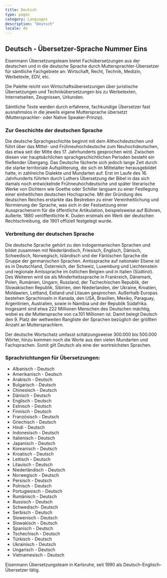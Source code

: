 ```yaml
---
title: Deutsch
type: pages
category: Languages
description: "Deutsch"
locale: de
---
```


## Deutsch - Übersetzer-Sprache Nummer Eins
Eisenmann Übersetzungsteam bietet Fachübersetzungen aus der deutschen und in die deutsche Sprache durch Muttersprachler-Übersetzer für sämtliche Fachgebiete an: Wirtschaft, Recht, Technik, Medizin, Werbetexte, EDV, etc.

Die Palette reicht von Wirtschaftsübersetzungen über juristische Übersetzungen und Technikübersetzungen bis zu Werbetexten, Internetseiten, Zeugnissen, Urkunden.

Sämtliche Texte werden durch erfahrene, fachkundige Übersetzer fast ausnahmslos in die jeweils eigene Muttersprache übersetzt (Muttersprachler- oder Native Speaker-Prinzip).

### Zur Geschichte der deutschen Sprache
Die deutsche Sprachgeschichte beginnt mit dem Althochdeutschen und führt über das Mittel- und Frühneuhochdeutsche zum Neuhochdeutschen, das etwa seit der Mitte des 17. Jahrhunderts gesprochen wird. Zwischen diesen vier hauptsächlichen sprachgeschichtlichen Perioden besteht ein fließender Übergang. Das Deutsche fächerte sich jedoch lange Zeit durch die starke territoriale Aufsplitterung, die sich im Mittelalter herausgebildet hatte, in zahlreiche Dialekte und Mundarten auf. Erst im Laufe des 16. Jahrhunderts führten durch Luthers Übersetzung der Bibel in das sich damals noch entwickelnde Frühneuhochdeutsche und später literarische Werke von Dichtern wie Goethe oder Schiller langsam zu einer Festlegung einer einheitlichen deutschen Hochsprache. Mit der Gründung des deutschen Reiches erstarkte das Bestreben zu einer Vereinheitlichung und Normierung der Sprache, was sich in der Festsetzung einer Aussprachenorm für die öffentliche Artikulation, beispielsweise auf Bühnen, äußerte. 1880 veröffentlichte K. Duden erstmals ein Werk der deutschen Rechtschreibung, die 1901 offiziell festgelegt wurde.

### Verbreitung der deutschen Sprache
Die deutsche Sprache gehört zu den indogermanischen Sprachen und bildet zusammen mit Niederländisch, Friesisch, Englisch, Dänisch, Schwedisch, Norwegisch, Isländisch und der Färöischen Sprache die Gruppe der germanischen Sprachen. Amtssprache auf nationaler Ebene ist es in Deutschland, Österreich, der Schweiz, Luxemburg und Liechtenstein und regionale Amtssprache im östlichen Belgien und in Italien (Südtirol). Des Weiteren wird sie als Minderheitssprache in Frankreich, Dänemark, Polen, Rumänien, Ungarn, Russland, der Tschechischen Republik, der Slowakischen Republik, Sibirien, den Niederlanden, der Ukraine, Kroatien, Moldawien, Lettland, Estland und Litauen gesprochen. Außerhalb Europas bestehen Sprachinseln in Kanada, den USA, Brasilien, Mexiko, Paraguay, Argentinien, Australien, sowie in Namibia und der Republik Südafrika. Insgesamt sind etwa 222 Millionen Menschen des Deutschen mächtig, wobei es die Muttersprache von ca.101 Millionen ist. Damit belegt Deutsch den 9. Platz der weltweiten Rangliste der Sprachen bezüglich der größten Anzahl an Muttersprachlern.

Der deutsche Wortschatz umfasst schätzungsweise 300.000 bis 500.000 Wörter, hinzu kommen noch die Worte aus den vielen Mundarten und Fachsprachen. Somit gilt Deutsch als eine der wortreichsten Sprachen.

### Sprachrichtungen für Übersetzungen:
- Albanisch - Deutsch
- Amerikanisch - Deutsch
- Arabisch - Deutsch
- Bulgarisch - Deutsch
- Chinesisch - Deutsch
- Dänisch - Deutsch
- Englisch - Deutsch
- Estnisch - Deutsch
- Finnisch - Deutsch
- Französisch - Deutsch
- Griechisch - Deutsch
- Hindi - Deutsch
- Indonesisch - Deutsch
- Italienisch - Deutsch
- Japanisch - Deutsch
- Koreanisch - Deutsch
- Kroatisch - Deutsch
- Lettisch - Deutsch
- Litauisch - Deutsch
- Niederländisch - Deutsch
- Norwegisch - Deutsch
- Persisch - Deutsch
- Polnisch - Deutsch
- Portugiesisch - Deutsch
- Rumänisch - Deutsch
- Russisch - Deutsch
- Schwedisch- Deutsch
- Serbisch - Deutsch
- Slowenisch - Deutsch
- Slowakisch - Deutsch
- Spanisch - Deutsch
- Tschechisch - Deutsch
- Türkisch - Deutsch
- Ukrainisch - Deutsch
- Ungarisch - Deutsch
- Vietnamesisch - Deutsch


Eisenmann Übersetzungsteam in Karlsruhe, seit 1990 als Deutsch-Englisch-Übersetzer tätig.